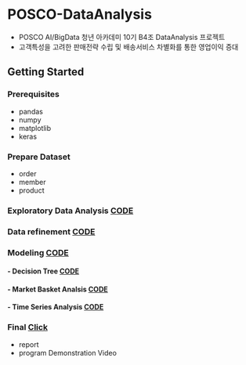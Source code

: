 # POSCO-DataAnalysis  
- POSCO AI/BigData 청년 아카데미 10기 B4조 DataAnalysis 프로젝트
- 고객특성을 고려한 판매전략 수립 및 배송서비스 차별화를 통한 영업이익 증대



## Getting Started

### Prerequisites
- pandas
- numpy
- matplotlib
- keras

### Prepare Dataset
 - order   
 - member  
 - product  


### Exploratory Data Analysis    [CODE](https://github.com/youngbinwoo/POSCO-DataAnalysis/tree/master/Exploratory%20Data%20Analysis)


### Data refinement    [CODE](https://github.com/youngbinwoo/POSCO-DataAnalysis/tree/master/Data%20refinement)


### Modeling    [CODE](https://github.com/youngbinwoo/POSCO-DataAnalysis/tree/master/Modeling)  


#### - Decision Tree    [CODE](https://github.com/youngbinwoo/POSCO-DataAnalysis/tree/master/Modeling/Decision%20Tree)  
#### - Market Basket Analsis    [CODE](https://github.com/youngbinwoo/POSCO-DataAnalysis/tree/master/Modeling/Market%20Basket%20Analsis)    
#### - Time Series Analysis    [CODE](https://github.com/youngbinwoo/POSCO-DataAnalysis/tree/master/Modeling/Time%20Series%20Analysis)   


### Final [Click](https://github.com/youngbinwoo/POSCO-DataAnalysis/tree/master/Final) 
- report  
- program Demonstration Video

